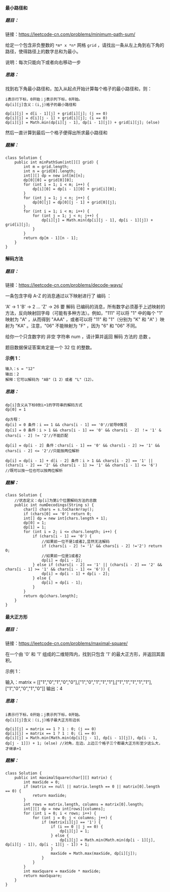 #### 最小路径和

##### 题目：

链接：https://leetcode-cn.com/problems/minimum-path-sum/

给定一个包含非负整数的 `*m* x *n*` 网格 `grid` ，请找出一条从左上角到右下角的路径，使得路径上的数字总和为最小。

说明：每次只能向下或者向右移动一步

##### 思路：

找到右下角最小路径和，加入从起点开始计算每个格子的最小路径和，则：

```
i表示行下标，0开始；j表示列下标，0开始。
dp[i][j]含义：(i,j)格子的最小路径和

dp[i][j] = d[i - 1][j] + grid[i][j]; (j == 0)
dp[i][j] = d[i][j - 1] + grid[i][j]; (i == 0)
dp[i][j] = Math.min(dp[i][j - 1], dp[i - 1][j]) + grid[i][j]; (else)
```

然后一直计算到最后一个格子便得出所求最小路径和

##### 题解：

```
class Solution {
    public int minPathSum(int[][] grid) {
        int m = grid.length;
        int n = grid[0].length;
        int[][] dp = new int[m][n];
        dp[0][0] = grid[0][0];
        for (int i = 1; i < m; i++) {
            dp[i][0] = dp[i - 1][0] + grid[i][0];
        }
        for (int j = 1; j < n; j++) {
            dp[0][j] = dp[0][j - 1] + grid[0][j];
        }
        for (int i = 1; i < m; i++) {
            for (int j = 1; j < n; j++) {
                dp[i][j] = Math.min(dp[i][j - 1], dp[i - 1][j]) + grid[i][j];
            }
        }
        return dp[m - 1][n - 1];
    }
}
```



#### 解码方法

##### 题目：

链接：https://leetcode-cn.com/problems/decode-ways/

一条包含字母 A-Z 的消息通过以下映射进行了 编码 ：

'A' -> 1
'B' -> 2
...
'Z' -> 26
要 解码 已编码的消息，所有数字必须基于上述映射的方法，反向映射回字母（可能有多种方法）。例如，"111" 可以将 "1" 中的每个 "1" 映射为 "A" ，从而得到 "AAA" ，或者可以将 "11" 和 "1"（分别为 "K" 和 "A" ）映射为 "KA" 。注意，"06" 不能映射为 "F" ，因为 "6" 和 "06" 不同。

给你一个只含数字的 非空 字符串 num ，请计算并返回 解码 方法的 总数 。

题目数据保证答案肯定是一个 32 位 的整数。

**示例 1：**

```
输入：s = "12"
输出：2
解释：它可以解码为 "AB"（1 2）或者 "L"（12）。
```

##### 思路：

```
dp[i]含义从下标0到i+1的字符串的解码方式
dp[0] = 1

dp方程：
dp[i] = 0 条件：i == 1 && chars[i - 1] == '0'//前导0情况
dp[i] = 0 条件：i > 1 && chars[i - 1] == '0' && chars[i - 2] ！= '1' & chars[i - 2] != '2'//不能匹配

dp[i] = dp[i - 2] 条件：chars[i - 1] == '0' && chars[i - 2] >= '1' && chars[i - 2] <= '2'//只能按两位解析

dp[i] = dp[i - 1] + d[i - 2] 条件：i > 1 && chars[i - 2] == '1' || (chars[i - 2] == '2' && chars[i - 1] >= '1' && chars[i - 1] <= '6')  //既可以按一位也可以按两位解析
```

##### 题解：

```
class Solution {
    //状态定义：dp[i]为第i个位置解码方法的总数
    public int numDecodings(String s) {
        char[] chars = s.toCharArray();
        if (chars[0] == '0') return 0;
        int[] dp = new int[chars.length + 1];
        dp[0] = 1;
        dp[1] = 1;
        for (int i = 2; i <= chars.length; i++) {
            if (chars[i - 1] == '0') {
                //如果前一位不是1或者2,显然无法解码
                if (chars[i - 2] != '1' && chars[i - 2] !='2') return 0;
                //如果前一位是1或者2
                dp[i] = dp[i - 2];
            } else if (chars[i - 2] == '1' || (chars[i - 2] == '2' && chars[i - 1] >= '1' && chars[i - 1] <= '6')) {
                dp[i] = dp[i - 1] + dp[i - 2];
            } else {
                dp[i] = dp[i - 1];
            }
        }
        return dp[chars.length];
    }
}
```



#### 最大正方形

##### 题目：

链接：https://leetcode-cn.com/problems/maximal-square/

在一个由 '0' 和 '1' 组成的二维矩阵内，找到只包含 '1' 的最大正方形，并返回其面积。

示例 1：

输入：matrix = [["1","0","1","0","0"],["1","0","1","1","1"],["1","1","1","1","1"],["1","0","0","1","0"]]
输出：4

##### 思路：

```
i表示行下标，0开始；j表示列下标，0开始。
dp[i][j]含义：(i,j)格子最大正方形边长

dp[i][j] = matrix == 1 ? 1 : 0; (j == 0)
dp[i][j] = matrix == 1 ? 1 : 0; (i == 0)
dp[i][j] = Math.min(Math.min(dp[i][j - 1], dp[i - 1][j]), dp[i - 1, dp[j - 1]]) + 1; (else) //对角，左边，上边三个格子三个都最大正方形至少这么大，才继承+1
```



##### 题解：

```
class Solution {
    public int maximalSquare(char[][] matrix) {
        int maxSide = 0;
        if (matrix == null || matrix.length == 0 || matrix[0].length == 0) {
            return maxSide;
        }
        int rows = matrix.length, columns = matrix[0].length;
        int[][] dp = new int[rows][columns];
        for (int i = 0; i < rows; i++) {
            for (int j = 0; j < columns; j++) {
                if (matrix[i][j] == '1') {
                    if (i == 0 || j == 0) {
                        dp[i][j] = 1;
                    } else {
                        dp[i][j] = Math.min(Math.min(dp[i - 1][j], dp[i][j - 1]), dp[i - 1][j - 1]) + 1;
                    }
                    maxSide = Math.max(maxSide, dp[i][j]);
                }
            }
        }
        int maxSquare = maxSide * maxSide;
        return maxSquare;
    }
}
```

